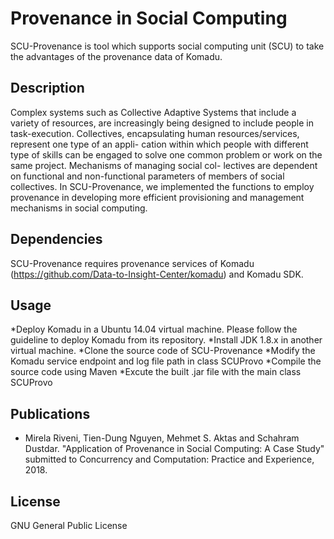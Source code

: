 # Provenance in Social Computing
SCU-Provenance is tool which supports social computing unit (SCU) to take the advantages of the provenance data of Komadu.

## Description
Complex systems such as Collective Adaptive Systems that include a variety of resources, are increasingly being designed to include people in task-execution. Collectives, encapsulating human resources/services, represent one type of an appli- cation within which people with different type of skills can be engaged to solve one common problem or work on the same project. Mechanisms of managing social col- lectives are dependent on functional and non-functional parameters of members of social collectives. In SCU-Provenance, we implemented the functions to employ provenance in developing more efficient provisioning and management mechanisms in social computing.


## Dependencies
SCU-Provenance requires provenance services of Komadu (https://github.com/Data-to-Insight-Center/komadu) and Komadu SDK.


## Usage
*Deploy Komadu in a Ubuntu 14.04 virtual machine. Please follow the guideline to deploy Komadu from its repository.
*Install JDK 1.8.x in another virtual machine. 
*Clone the source code of SCU-Provenance
*Modify the Komadu service endpoint and log file path in class SCUProvo
*Compile the source code using Maven
*Excute the built .jar file with the main class SCUProvo  

## Publications
* Mirela Riveni, Tien-Dung Nguyen, Mehmet S. Aktas and Schahram Dustdar. "Application of Provenance in Social Computing: A Case Study" submitted to Concurrency and Computation: Practice and Experience, 2018.

## License
GNU General Public License
